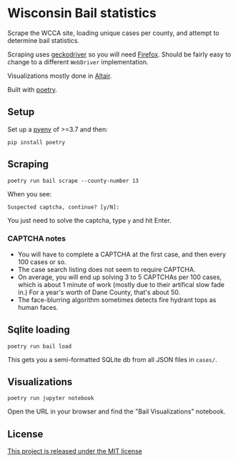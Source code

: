# Wisconsin Bail statistics

Scrape the WCCA site, loading unique cases per county, and attempt to 
determine bail statistics.

Scraping uses [geckodriver](https://github.com/mozilla/geckodriver) so you will need [Firefox](https://www.mozilla.org/en-US/firefox/new/). Should be fairly easy to change to a different `WebDriver` implementation.

Visualizations mostly done in [Altair](https://altair-viz.github.io/).

Built with [poetry](https://python-poetry.org/).

## Setup

Set up a [pyenv](https://github.com/pyenv/pyenv) of >=3.7 and then:

    pip install poetry

## Scraping

    poetry run bail scrape --county-number 13

When you see:

    Suspected captcha, continue? [y/N]:

You just need to solve the captcha, type `y` and hit Enter.


### CAPTCHA notes

* You will have to complete a CAPTCHA at the first case, and then every 100 cases or so.
* The case search listing does not seem to require CAPTCHA.
* On average, you will end up solving 3 to 5 CAPTCHAs per 100 cases, which is 
  about 1 minute of work (mostly due to their artifical slow fade in.) For a 
  year's worth of Dane County, that's about 50.
* The face-blurring algorithm sometimes detects fire hydrant tops as human 
  faces.

## Sqlite loading

    poetry run bail load

This gets you a semi-formatted SQLite db from all JSON files in `cases/`.

## Visualizations

    poetry run jupyter notebook

Open the URL in your browser and find the "Bail Visualizations" notebook.

## License

[This project is released under the MIT license](LICENSE.md)
